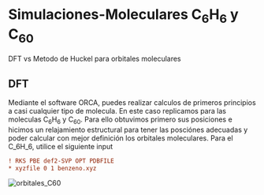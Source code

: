 # Simulaciones-Moleculares C$_6$H$_6$ y C$_{60}$
DFT vs Metodo de Huckel para orbitales moleculares

## DFT
Mediante el software ORCA, puedes realizar calculos de primeros principios a casi cualquier tipo de molecula. En este caso replicamos para las moleculas C$_6$H$_6$ y C$_{60}$. Para ello obtuvimos primero sus posiciones e hicimos un relajamiento estructural para tener las posciónes adecuadas y poder calcular con mejor definición los orbitales moleculares. Para el C_6H_6, utilice el siguiente input

```ini
! RKS PBE def2-SVP OPT PDBFILE
* xyzfile 0 1 benzeno.xyz
```

![orbitales_C60](https://user-images.githubusercontent.com/74220104/208773414-5db1d478-34eb-454f-91f9-4f11a719e6b8.png)


